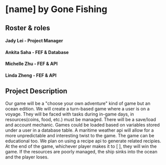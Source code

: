 # [name] by Gone Fishing

## Roster & roles

#### Jady Lei - Project Manager 

#### Ankita Saha - FEF & Database

#### Michelle Zhu - FEF & API

#### Linda Zheng - FEF & API

## Project Description

Our game will be a "choose your own adventure" kind of game but an ocean edition. We will create a turn-based game where a user is on a voyage. They will be faced with tasks during in-game days, in resources(coins, food, etc.) must be managed. There will be a save/load and account mechanic. Games could be loaded based on variables stored under a user in a database table. A maritime weather api will allow for a more unpredictable and interesting twist to the game. The game can be educational too. We plan on using a recipe api to generate related recipies. At the end of the game, whichever player makes it to [ ], they will win the game. If the resources are poorly managed, the ship sinks into the ocean and the player loses.
